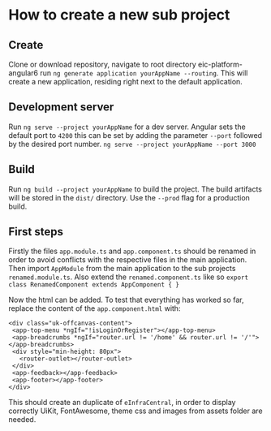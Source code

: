 # How to create a new sub project

## Create

Clone or download repository, navigate to root directory eic-platform-angular6  run `ng generate application yourAppName --routing`. 
This will create a new application, residing right next to the default application.
 
## Development server

Run `ng serve --project yourAppName` for a dev server. 
Angular sets the default port to `4200` this can be set by adding the parameter `--port` followed by the desired port number.
`ng serve --project yourAppName --port 3000`

## Build

Run `ng build --project yourAppName` to build the project. The build artifacts will be stored in the `dist/` directory. 
Use the `--prod` flag for a production build.

## First steps

Firstly the files `app.module.ts` and `app.component.ts` should be renamed in order to avoid conflicts with the respective files in the main application.
Then import `AppModule` from the main application to the sub projects `renamed.module.ts`. 
Also extend the `renamed.component.ts` like so `export class RenamedComponent extends AppComponent { }`

Now the html can be added. To test that everything has worked so far, replace the content of the `app.component.html` with:
```
<div class="uk-offcanvas-content">
 <app-top-menu *ngIf="!isLoginOrRegister"></app-top-menu>
 <app-breadcrumbs *ngIf="router.url != '/home' && router.url != '/'"></app-breadcrumbs>
 <div style="min-height: 80px">
   <router-outlet></router-outlet>
 </div>
 <app-feedback></app-feedback>
 <app-footer></app-footer>
</div>
```
This should create an duplicate of `eInfraCentral`, in order to display correctly UiKit, FontAwesome, theme css and images from assets folder are needed.

